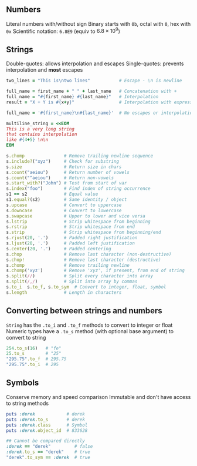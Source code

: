 
## Numbers
Literal numbers with/without sign
Binary starts with `0b`, octal with `0`, hex with `0x`
Scientific notation: `6.8E9` (equiv to $6.8 \times 10^9$)

## Strings

Double-quotes: allows interpolation and escapes
Single-quotes: prevents interpolation and **most** escapes

```ruby
two_lines = "This is\ntwo lines"           # Escape - \n is newline

full_name = first_name + " " + last_name   # Concatenation with +
full_name = "#{first_name} #{last_name}"   # Interpolation
result = "X + Y is #{x+y}"                 # Interpolation with expression

full_name = '#{first_name}\n#{last_name}'  # No escapes or interpolation between single-quotes

multiline_string = <<EOM
This is a very long string
that contains interpolation
like #{4+5} \n\n
EOM

s.chomp               # Remove trailing newline sequence
s.include?("xyz")     # Check for substring
s.size                # Return size in chars
s.count("aeiou")      # Return number of vowels
s.count("^aeiou")     # Return non-vowels
s.start_with?("John") # Test from start of var
s.index("foo")        # Find index of string occurrence
s1 == s2              # Equal value
s1.equal?(s2)         # Same identity / object
s.upcase              # Convert to uppercase
s.downcase            # Convert to lowercase
s.swapcase            # Upper to lower and vice versa
s.lstrip              # Strip whitespace from beginning
s.rstrip              # Strip whitespace from end
s.strip               # Strip whitespace from beginning/end
s.rjust(20, '.')      # Padded right justification
s.ljust(20, '.')      # Padded left justification
s.center(20, '.')     # Padded centering
s.chop                # Remove last character (non-destructive)
s.chop!               # Remove last character (destructive)
s.chomp               # Remove trailing newline
s.chomp('xyz')        # Remove 'xyz', if present, from end of string
s.split(//)           # Split every character into array
s.split(/,/)          # Split into array by commas
s.to_i  s.to_f, s.to_sym  # Convert to integer, float, symbol
s.length              # Length in characters
```

## Converting between strings and numbers
`String` has the `.to_i` and `.to_f` methods to convert to integer or float
Numeric types have a `.to_s` method (with optional base argument) to convert to string
```ruby
254.to_s(16)   # "fe"
25.to_s        # "25"
"295.75".to_f  # 295.75
"295.75".to_i  # 295
```

## Symbols
Conserve memory and speed comparison
Immutable and don't have access to string methods
```ruby
puts :derek            # derek
puts :derek.to_s       # derek
puts :derek.class      # Symbol
puts :derek.object_id  # 833628

## Cannot be compared directly
:derek == "derek"         # false
:derek.to_s == "derek"    # true
"derek".to_sym == :derek  # true
```
